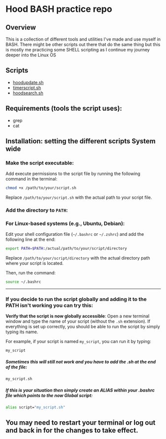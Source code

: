 # Hood BASH practice repo

## Overview
This is a collection of different tools and utilities I've made and use myself in BASH. 
There might be other scripts out there that do the same thing but this is mostly me practicing some SHELL scripting as I continue my journey deeper into the Linux OS

## Scripts
- [hoodupdate.sh](Update.md)
- [timerscript.sh](Timer.md)
- [hoodsearch.sh](Search.md)

## Requirements (tools the script uses):
- grep
- cat

## Installation: setting the different scripts System wide
### **Make the script executable**:
Add execute permissions to the script file by running the following command in the terminal:
```bash
chmod +x /path/to/your/script.sh
```
Replace `/path/to/your/script.sh` with the actual path to your script file.

### **Add the directory to `PATH`**:

### **For Linux-based systems (e.g., Ubuntu, Debian)**:
Edit your shell configuration file (`~/.bashrc` or `~/.zshrc`) and add the following line at the end:
```bash
export PATH=$PATH:/actual/path/to/your/script/directory
```
Replace `/path/to/your/script/directory` with the actual directory path where your script is located.

Then, run the command:
```bash
source ~/.bashrc
```
---
### If you decide to run the script globally and adding it to the PATH isn't working you can try this:

**Verify that the script is now globally accessible**:
Open a new terminal window and type the name of your script (without the `.sh` extension). If everything is set up correctly, you should be able to run the script by simply typing its name.

For example, if your script is named `my_script`, you can run it by typing:
```bash
my_script
```

##### Sometimes this will still not work and you have to add the .sh at the end of the file: 
```bash
my_script.sh
```
##### If this is your situation then simply create an ALIAS within your .bashrc file which points to the now Global script:
```bash
alias script="my_script.sh"
```
## **You may need to restart your terminal or log out and back in for the changes to take effect.**
